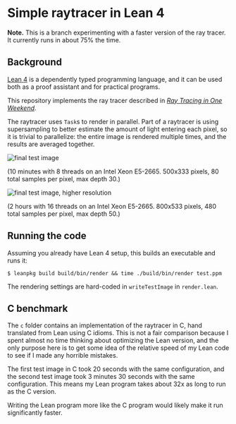 # Simple raytracer in Lean 4

**Note.** This is a branch experimenting with a faster version of the ray tracer.  It currently runs in about 75% the time.

## Background

[Lean 4](https://github.com/leanprover/lean4) is a dependently typed programming language, and 
it can be used both as a proof assistant and for practical programs.

This repository implements the ray tracer described in 
[_Ray Tracing in One Weekend_](https://raytracing.github.io/books/RayTracingInOneWeekend.html).

The raytracer uses `Task`s to render in parallel.  Part of a raytracer is using supersampling
to better estimate the amount of light entering each pixel, so it is trivial to parallelize:
the entire image is rendered multiple times, and the results are averaged together.

![final test image](https://github.com/kmill/lean4-raytracer/blob/master/test13.png?raw=true)

(10 minutes with 8 threads on an Intel Xeon E5-2665. 500x333 pixels, 80 total samples per pixel, max depth 30.)

![final test image, higher resolution](https://github.com/kmill/lean4-raytracer/blob/master/test13.bigger.png?raw=true)

(2 hours with 16 threads on an Intel Xeon E5-2665. 800x533 pixels, 480 total samples per pixel, max depth 50.)

## Running the code

Assuming you already have Lean 4 setup, this builds an executable and runs it:
```
$ leanpkg build build/bin/render && time ./build/bin/render test.ppm
```
The rendering settings are hard-coded in `writeTestImage` in `render.lean`.

## C benchmark

The `c` folder contains an implementation of the raytracer in C, hand translated from Lean using C idioms.
This is not a fair comparison because I spent almost no time thinking about optimizing the Lean version, and the only purpose here is to get some idea of the relative speed of my Lean code to see if I made any horrible mistakes.

The first test image in C took 20 seconds with the same configuration, and the second test image took 3 minutes 30 seconds with the same configuration.  This means my Lean program takes about 32x as long to run as the C version.

Writing the Lean program more like the C program would likely make it run significantly faster.
